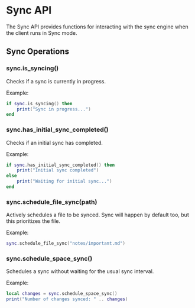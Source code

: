 # Sync API

The Sync API provides functions for interacting with the sync engine when the client runs in Sync mode.

## Sync Operations

### sync.is_syncing()
Checks if a sync is currently in progress.

Example:
```lua
if sync.is_syncing() then
    print("Sync in progress...")
end
```

### sync.has_initial_sync_completed()
Checks if an initial sync has completed.

Example:
```lua
if sync.has_initial_sync_completed() then
    print("Initial sync completed")
else
    print("Waiting for initial sync...")
end
```

### sync.schedule_file_sync(path)
Actively schedules a file to be synced. Sync will happen by default too, but this prioritizes the file.

Example:
```lua
sync.schedule_file_sync("notes/important.md")
```

### sync.schedule_space_sync()
Schedules a sync without waiting for the usual sync interval.

Example:
```lua
local changes = sync.schedule_space_sync()
print("Number of changes synced: " .. changes)
``` 